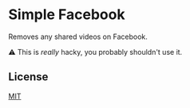 # Simple Facebook

Removes any shared videos on Facebook.

:warning: This is *really* hacky, you probably shouldn't use it.

## License

[MIT](LICENSE)
